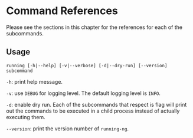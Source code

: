 # Command References
Please see the sections in this chapter for the references for each of the subcommands.

## Usage
```console
running [-h|--help] [-v|--verbose] [-d|--dry-run] [--version] subcommand
```

`-h`: print help message.

`-v`: use `DEBUG` for logging level.
The default logging level is `INFO`.

`-d`: enable dry run.
Each of the subcommands that respect is flag will print out the commands to be executed in a child process instead of actually executing them.

`--version`: print the version number of `running-ng`.
